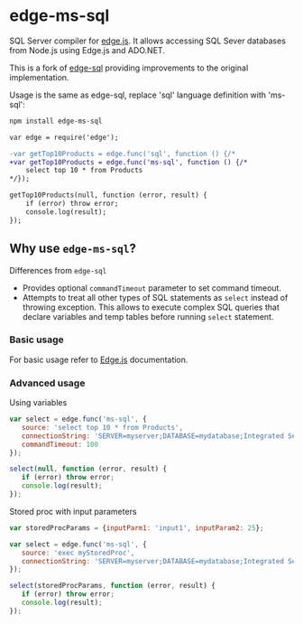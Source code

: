 edge-ms-sql
=======

SQL Server compiler for [edge.js](http://tjanczuk.github.com/edge). It allows accessing SQL Sever databases from Node.js using Edge.js and ADO.NET. 

This is a fork of [edge-sql](https://github.com/tjanczuk/edge-sql) providing improvements to the original implementation.

Usage is the same as edge-sql, replace 'sql' language definition with 'ms-sql':

```bash
npm install edge-ms-sql
```

```diff
var edge = require('edge');

-var getTop10Products = edge.func('sql', function () {/*
+var getTop10Products = edge.func('ms-sql', function () {/*
    select top 10 * from Products
*/});

getTop10Products(null, function (error, result) {
    if (error) throw error;
    console.log(result);
});
```

## Why use `edge-ms-sql`?

Differences from `edge-sql`

 * Provides optional `commandTimeout` parameter to set command timeout.
 * Attempts to treat all other types of SQL statements as `select` instead of throwing exception. This allows to execute complex SQL queries that declare variables and temp tables before running `select` statement.
 
### Basic usage
 
For basic usage refer to [Edge.js](https://github.com/tjanczuk/edge#how-to-script-t-sql-in-a-nodejs-application) documentation.
 
### Advanced usage
 
Using variables

 ```js
var select = edge.func('ms-sql', {
    source: 'select top 10 * from Products',
    connectionString: 'SERVER=myserver;DATABASE=mydatabase;Integrated Security=SSPI',
    commandTimeout: 100
});

select(null, function (error, result) {
    if (error) throw error;
    console.log(result);
});
```
 
Stored proc with input parameters  

 ```js
var storedProcParams = {inputParm1: 'input1', inputParam2: 25};

var select = edge.func('ms-sql', {
    source: 'exec myStoredProc',
    connectionString: 'SERVER=myserver;DATABASE=mydatabase;Integrated Security=SSPI'
});

select(storedProcParams, function (error, result) {
    if (error) throw error;
    console.log(result);
});
```  
